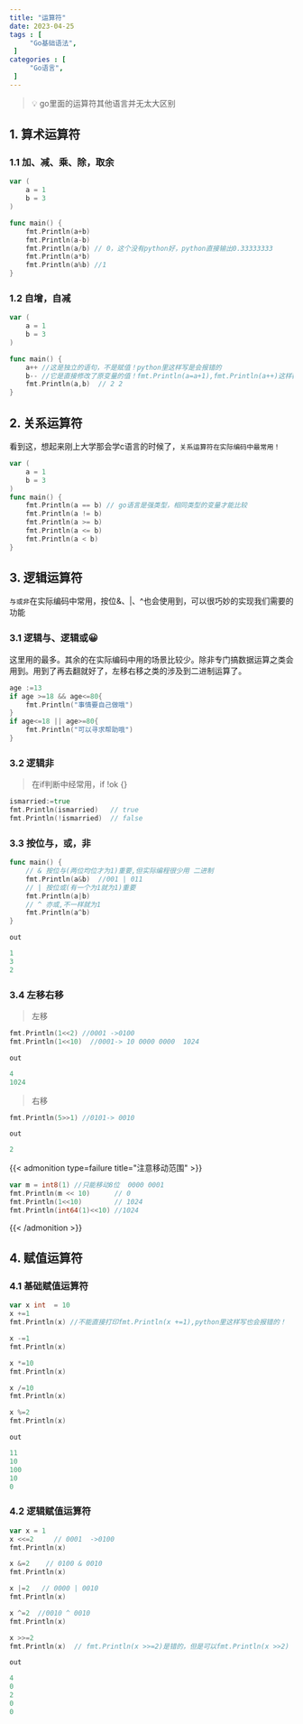 ```yaml
---
title: "运算符"
date: 2023-04-25
tags : [                                    
     "Go基础语法",
 ]
categories : [                              
     "Go语言",
 ]
---
```

>  💡 go里面的运算符其他语言并无太大区别

## 1. 算术运算符

### 1.1 加、减、乘、除，取余

```go
var (
	a = 1
	b = 3
)

func main() {
	fmt.Println(a+b)
	fmt.Println(a-b)
	fmt.Println(a/b) // 0，这个没有python好，python直接输出0.33333333
	fmt.Println(a*b)
	fmt.Println(a%b) //1
}
```


### 1.2 自增，自减

```go
var (
	a = 1
	b = 3
)

func main() {
	a++ //这是独立的语句，不是赋值！python里这样写是会报错的
	b-- //它是直接修改了原变量的值！fmt.Println(a=a+1),fmt.Println(a++)这样都是错的！
	fmt.Println(a,b)  // 2 2
}
```


## 2. 关系运算符

看到这，想起来刚上大学那会学c语言的时候了，`关系运算符在实际编码中最常用！`

```go
var (
	a = 1
	b = 3
)
func main() {
	fmt.Println(a == b) // go语言是强类型，相同类型的变量才能比较
	fmt.Println(a != b)  
	fmt.Println(a >= b)
	fmt.Println(a <= b)
	fmt.Println(a < b)
}
```

## 3. 逻辑运算符

`与或非`在实际编码中常用，按位&、|、^也会使用到，可以很巧妙的实现我们需要的功能

### 3.1 逻辑与、逻辑或😀

这里用的最多。其余的在实际编码中用的场景比较少。除非专门搞数据运算之类会用到。用到了再去翻就好了，左移右移之类的涉及到二进制运算了。

```go
age :=13
if age >=18 && age<=80{
	fmt.Println("事情要自己做哦")
}
if age<=18 || age>=80{
	fmt.Println("可以寻求帮助哦")
}
```

### 3.2 逻辑非

>  在if判断中经常用，if !ok  {}

```go
ismarried:=true
fmt.Println(ismarried)   // true
fmt.Println(!ismarried)  // false
```

### 3.3 按位与，或，非

```go
func main() {
	// & 按位与(两位均位才为1)重要,但实际编程很少用 二进制
	fmt.Println(a&b)  //001 | 011
	// | 按位或(有一个为1就为1)重要
	fmt.Println(a|b)
	// ^ 亦或,不一样就为1
	fmt.Println(a^b)
}
```

`out`

```go
1
3
2
```

### 3.4 左移右移

> 左移

```go
fmt.Println(1<<2) //0001 ->0100
fmt.Println(1<<10)  //0001-> 10 0000 0000  1024
```

`out`

```go
4
1024
```

> 右移

```go
fmt.Println(5>>1) //0101-> 0010
```

`out`

```go
2
```

{{< admonition type=failure title="注意移动范围"  >}}
```go
var m = int8(1) //只能移动8位  0000 0001
fmt.Println(m << 10)      // 0 
fmt.Println(1<<10)        // 1024
fmt.Println(int64(1)<<10) //1024
```

{{< /admonition >}}


## 4. 赋值运算符

### 4.1 基础赋值运算符

```go
var x int  = 10
x +=1
fmt.Println(x) //不能直接打印fmt.Println(x +=1),python里这样写也会报错的！

x -=1
fmt.Println(x)

x *=10
fmt.Println(x)

x /=10
fmt.Println(x)

x %=2
fmt.Println(x)
```

`out`

```go
11
10
100
10
0
```

### 4.2 逻辑赋值运算符

```go
var x = 1
x <<=2     // 0001  ->0100
fmt.Println(x)

x &=2    // 0100 & 0010
fmt.Println(x)

x |=2   // 0000 | 0010
fmt.Println(x)

x ^=2  //0010 ^ 0010
fmt.Println(x)

x >>=2
fmt.Println(x)  // fmt.Println(x >>=2)是错的，但是可以fmt.Println(x >>2)
```

`out`

```go
4
0
2
0
0
```